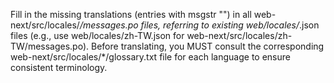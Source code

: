 Fill in the missing translations (entries with msgstr "") in all web-next/src/locales/*/messages.po files, referring to existing web/locales/*.json files (e.g., use web/locales/zh-TW.json for web-next/src/locales/zh-TW/messages.po). Before translating, you MUST consult the corresponding web-next/src/locales/*/glossary.txt file for each language to ensure consistent terminology.

